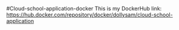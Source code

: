 #Cloud-school-application-docker
This is my DockerHub link: https://hub.docker.com/repository/docker/dollysam/cloud-school-application
